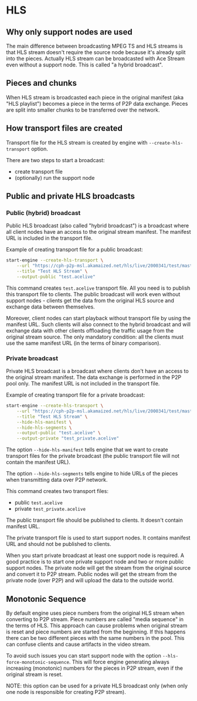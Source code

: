 # HLS

## Why only support nodes are used

The main difference between broadcasting MPEG TS and HLS streams is that HLS stream doesn't require the source node because it's already split into the pieces. Actually HLS stream can be broadcasted with Ace Stream even without a support node. This is called "a hybrid broadcast".

## Pieces and chunks

When HLS stream is broadcasted each piece in the original manifest (aka "HLS playlist") becomes a piece in the terms of P2P data exchange. Pieces are split into smaller chunks to be transferred over the network.

## How transport files are created

Transport file for the HLS stream is created by engine with `--create-hls-transport` option.

There are two steps to start a broadcast:

- create transport file
- (optionally) run the support node

## Public and private HLS broadcasts

### Public (hybrid) broadcast

Public HLS broadcast (also called "hybrid broadcast") is a broadcast where all client nodes have an access to the original stream manifest. The manifest URL is included in the transport file.

Example of creating transport file for a public broadcast:

```bash
start-engine --create-hls-transport \
    --url "https://cph-p2p-msl.akamaized.net/hls/live/2000341/test/master.m3u8" \
    --title "Test HLS Stream" \
    --output-public "test.acelive"
```

This command creates `test.acelive` transport file. All you need is to publish
this transport file to clients. The public broadcast will work even without
support nodes - clients get the data from the original HLS source and exchange
data between themselves.

Moreover, client nodes can start playback without transport file by using the manifest URL.
Such clients will also connect to the hybrid broadcast and will exchange data with other clients offloading the traffic usage from the original stream source. The only mandatory condition: all the clients must use the same manifest URL (in the terms of binary comparison).

### Private broadcast

Private HLS broadcast is a broadcast where clients don't have an access to the original stream manifest. The data exchange is performed in the P2P pool only. The manifest URL is not included in the transport file.

Example of creating transport file for a private broadcast:

```bash
start-engine --create-hls-transport \
    --url "https://cph-p2p-msl.akamaized.net/hls/live/2000341/test/master.m3u8" \
    --title "Test HLS Stream" \
    --hide-hls-manifest \
    --hide-hls-segments \
    --output-public "test.acelive" \
    --output-private "test_private.acelive"
```

The option `--hide-hls-manifest` tells engine that we want to create transport files for the private broadcast (the public transport file will not contain the manifest URL).

The option `--hide-hls-segments` tells engine to hide URLs of the pieces when transmitting data over P2P network.

This command creates two transport files:

- public `test.acelive`
- private `test_private.acelive`

The public transport file should be published to clients. It doesn't contain manifest URL.

The private transport file is used to start support nodes. It contains manifest URL and should not be published to clients.

When you start private broadcast at least one support node is required. A good practice is to start one private support node and two or more public support nodes. The private node will get the stream from the original source and convert it to P2P stream. Public nodes will get the stream from the private node (over P2P) and will upload the data to the outside world.

## Monotonic Sequence

By default engine uses piece numbers from the original HLS stream when converting to P2P stream. Piece numbers are called "media sequence" in the terms of HLS. This approach can cause problems when original stream is reset and piece numbers are started from the beginning. If this happens there can be two different pieces with the same numbers in the pool. This can confuse clients and cause artifacts in the video stream.

To avoid such issues you can start support node with the option `--hls-force-monotonic-sequence`. This will force engine generating always increasing (monotonic) numbers for the pieces in P2P stream, even if the original stream is reset.

NOTE: this option can be used for a private HLS broadcast only (when only one node is responsible for creating P2P stream).

<!--
## Broadcasting piece URLs to the pool

TBD
-->

<!--
## Stream reset

"Bad manifest" error - current media sequence is lower than previous one.

When the node encounters "bad manifest" error several times in a row a stream reset is done - the nodes resets HLS stream metadata and starts from the new media sequence.
-->

<!--
## Using Base URL

- base URL is used when need to create transport files with the same infohash but with different manifest URLs (for example, when the manifest URL contains some nonce that changes over the time)
-->
